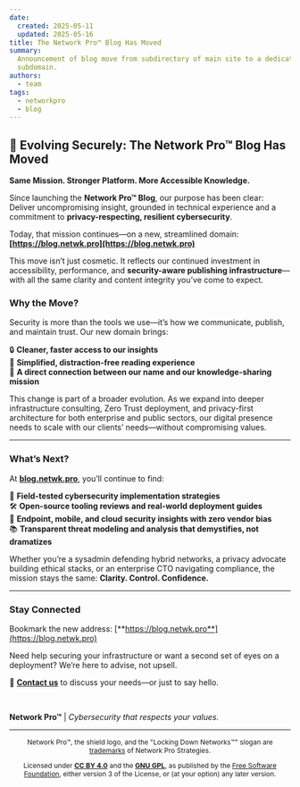 ```yaml
---
date:
  created: 2025-05-11
  updated: 2025-05-16
title: The Network Pro™ Blog Has Moved
summary:
  Announcement of blog move from subdirectory of main site to a dedicated, blog
  subdomain.
authors:
  - team
tags:
  - networkpro
  - blog
---
```


## 🔁 Evolving Securely: The Network Pro™ Blog Has Moved

**Same Mission. Stronger Platform. More Accessible Knowledge.**

Since launching the **Network Pro™ Blog**, our purpose has been clear: Deliver
uncompromising insight, grounded in technical experience and a commitment to
**privacy-respecting, resilient cybersecurity**.

Today, that mission continues—on a new, streamlined domain:  
**[https://blog.netwk.pro](https://blog.netwk.pro)**

This move isn’t just cosmetic. It reflects our continued investment in
accessibility, performance, and **security-aware publishing
infrastructure**—with all the same clarity and content integrity you’ve come to
expect.

<!-- more -->

### Why the Move?

Security is more than the tools we use—it’s how we communicate, publish, and
maintain trust. Our new domain brings:

🔒 **Cleaner, faster access to our insights**  
🧠 **Simplified, distraction-free reading experience**  
📡 **A direct connection between our name and our knowledge-sharing mission**

This change is part of a broader evolution. As we expand into deeper
infrastructure consulting, Zero Trust deployment, and privacy-first architecture
for both enterprise and public sectors, our digital presence needs to scale with
our clients’ needs—without compromising values.

---

### What’s Next?

At [**blog.netwk.pro**](https://blog.netwk.pro), you’ll continue to find:

🔐 **Field-tested cybersecurity implementation strategies**  
🛠️ **Open-source tooling reviews and real-world deployment guides**  
📱 **Endpoint, mobile, and cloud security insights with zero vendor bias**  
📚 **Transparent threat modeling and analysis that demystifies, not dramatizes**

Whether you’re a sysadmin defending hybrid networks, a privacy advocate building
ethical stacks, or an enterprise CTO navigating compliance, the mission stays
the same: **Clarity. Control. Confidence.**

---

### Stay Connected

Bookmark the new address: [**https://blog.netwk.pro**](https://blog.netwk.pro)

Need help securing your infrastructure or want a second set of eyes on a
deployment? We’re here to advise, not upsell.

📩 **[Contact us](https://contact.neteng.pro)** to discuss your needs—or just to
say hello.

&nbsp;

**Network Pro&trade;** | _Cybersecurity that respects your values._

---

<div style="font-size: 12px; text-align: center;">

<p>Network Pro&trade;, the shield logo, and the "Locking Down Networks&trade;" slogan are <a href="https://netwk.pro/license#trademark" target="_self">trademarks</a> of Network Pro Strategies.</p>

<p>Licensed under <a href="https://netwk.pro/license#cc-by" target="_self"><strong>CC BY 4.0</strong></a> and the <a href="https://netwk.pro/license#gnu-gpl" target="_self"><strong>GNU GPL</strong></a>, as published by the <a rel="noopener noreferrer" href="https://fsf.org" target="_blank">Free Software Foundation</a>, either version 3 of the License, or (at your option) any later version.</p>

</div>
